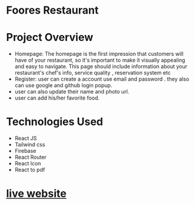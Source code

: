 # Foores Restaurant
# Project Overview
* Homepage: The homepage is the first impression that customers will have of your restaurant, so it's important to make it visually appealing and easy to navigate. This page should include information about your restaurant's chef's info, service quality , reservation system etc
* Register: user can create a account use email and password . they also can use google and github login popup.
* user can also update their name and photo url.
* user can add his/her favorite food.
# Technologies Used
* React JS
* Tailwind css
* Firebase
* React Router
* React Icon
* React to pdf

#
# [live website](https://assignment-10-3fc5c.web.app/)

